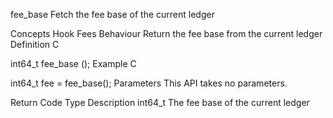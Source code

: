 fee_base
Fetch the fee base of the current ledger

Concepts
Hook Fees
Behaviour
Return the fee base from the current ledger
Definition
C

int64_t fee_base ();
Example
C

int64_t fee =
    fee_base();
Parameters
This API takes no parameters.

Return Code
Type	Description
int64_t	The fee base of the current ledger

